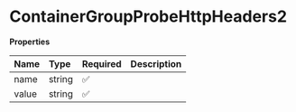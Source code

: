 # ContainerGroupProbeHttpHeaders2

**Properties**

| Name  | Type   | Required | Description |
| :---- | :----- | :------- | :---------- |
| name  | string | ✅       |             |
| value | string | ✅       |             |
